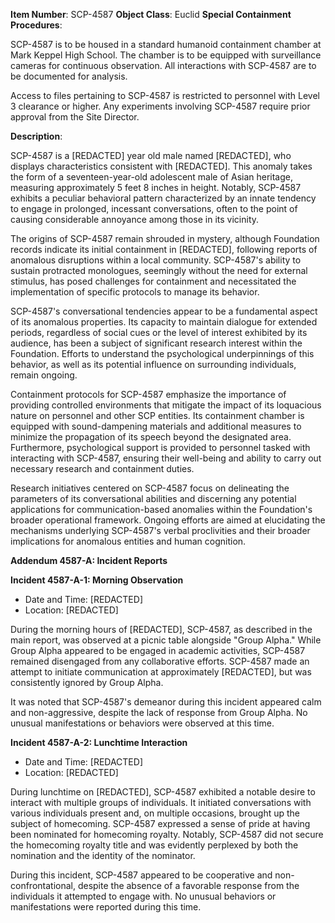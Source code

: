 **Item Number**: SCP-4587
**Object Class**: Euclid
**Special Containment Procedures**:

SCP-4587 is to be housed in a standard humanoid containment chamber at Mark Keppel High School. The chamber is to be equipped with surveillance cameras for continuous observation. All interactions with SCP-4587 are to be documented for analysis.

Access to files pertaining to SCP-4587 is restricted to personnel with Level 3 clearance or higher. Any experiments involving SCP-4587 require prior approval from the Site Director.

**Description**:

SCP-4587 is a [REDACTED] year old male named [REDACTED], who displays characteristics consistent with [REDACTED]. This anomaly takes the form of a seventeen-year-old adolescent male of Asian heritage, measuring approximately 5 feet 8 inches in height. Notably, SCP-4587 exhibits a peculiar behavioral pattern characterized by an innate tendency to engage in prolonged, incessant conversations, often to the point of causing considerable annoyance among those in its vicinity.

The origins of SCP-4587 remain shrouded in mystery, although Foundation records indicate its initial containment in [REDACTED], following reports of anomalous disruptions within a local community. SCP-4587's ability to sustain protracted monologues, seemingly without the need for external stimulus, has posed challenges for containment and necessitated the implementation of specific protocols to manage its behavior.

SCP-4587's conversational tendencies appear to be a fundamental aspect of its anomalous properties. Its capacity to maintain dialogue for extended periods, regardless of social cues or the level of interest exhibited by its audience, has been a subject of significant research interest within the Foundation. Efforts to understand the psychological underpinnings of this behavior, as well as its potential influence on surrounding individuals, remain ongoing.

Containment protocols for SCP-4587 emphasize the importance of providing controlled environments that mitigate the impact of its loquacious nature on personnel and other SCP entities. Its containment chamber is equipped with sound-dampening materials and additional measures to minimize the propagation of its speech beyond the designated area. Furthermore, psychological support is provided to personnel tasked with interacting with SCP-4587, ensuring their well-being and ability to carry out necessary research and containment duties.

Research initiatives centered on SCP-4587 focus on delineating the parameters of its conversational abilities and discerning any potential applications for communication-based anomalies within the Foundation's broader operational framework. Ongoing efforts are aimed at elucidating the mechanisms underlying SCP-4587's verbal proclivities and their broader implications for anomalous entities and human cognition.

**Addendum 4587-A: Incident Reports**

**Incident 4587-A-1: Morning Observation**

- Date and Time: [REDACTED]
- Location: [REDACTED]

During the morning hours of [REDACTED], SCP-4587, as described in the main report, was observed at a picnic table alongside "Group Alpha." While Group Alpha appeared to be engaged in academic activities, SCP-4587 remained disengaged from any collaborative efforts. SCP-4587 made an attempt to initiate communication at approximately [REDACTED], but was consistently ignored by Group Alpha.

It was noted that SCP-4587's demeanor during this incident appeared calm and non-aggressive, despite the lack of response from Group Alpha. No unusual manifestations or behaviors were observed at this time.

**Incident 4587-A-2: Lunchtime Interaction**

- Date and Time: [REDACTED]
- Location: [REDACTED]

During lunchtime on [REDACTED], SCP-4587 exhibited a notable desire to interact with multiple groups of individuals. It initiated conversations with various individuals present and, on multiple occasions, brought up the subject of homecoming. SCP-4587 expressed a sense of pride at having been nominated for homecoming royalty. Notably, SCP-4587 did not secure the homecoming royalty title and was evidently perplexed by both the nomination and the identity of the nominator.

During this incident, SCP-4587 appeared to be cooperative and non-confrontational, despite the absence of a favorable response from the individuals it attempted to engage with. No unusual behaviors or manifestations were reported during this time.
